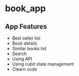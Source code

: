 # book_app

## App Features

- Best seller list 
- Book details 
- Similar books list 
- Search 
- Using API
- Using cubit state management
- Clearn code
